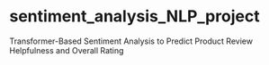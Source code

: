# sentiment_analysis_NLP_project
Transformer-Based Sentiment Analysis to Predict Product Review Helpfulness and Overall Rating
